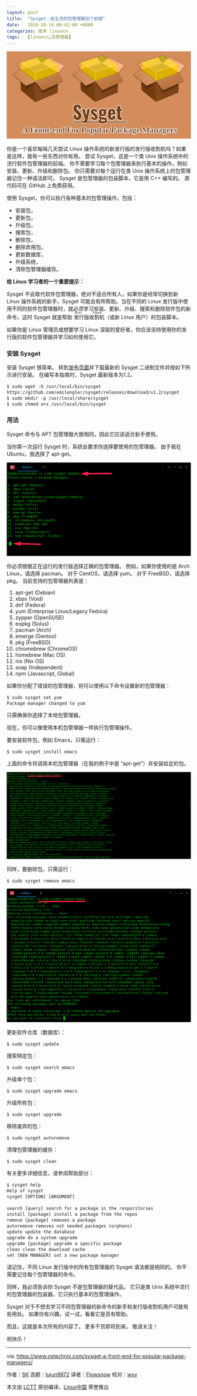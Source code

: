 ```yaml
---
layout: post
title:	"Sysget：给主流的包管理器加个前端"
date:	2018-10-14 00:42:00 +0800 
categories:	技术 linuxcn 
tags:	[linuxcn,包管理器]
---
```



![](/Asserts/Images/album/201810/14/004253dxh3wydegy1lhlz7.png)


你是一个喜欢每隔几天尝试 Linux 操作系统的新发行版的发行版收割机吗？如果是这样，我有一些东西对你有用。 尝试 Sysget，这是一个类 Unix 操作系统中的流行软件包管理器的前端。 你不需要学习每个包管理器来执行基本的操作，例如安装、更新、升级和删除包。 你只需要对每个运行在类 Unix 操作系统上的包管理器记住一种语法即可。 Sysget 是包管理器的包装脚本，它是用 C++ 编写的。 源代码可在 GitHub 上免费获得。


使用 Sysget，你可以执行各种基本的包管理操作，包括：


* 安装包，
* 更新包，
* 升级包，
* 搜索包，
* 删除包，
* 删除弃用包，
* 更新数据库，
* 升级系统，
* 清除包管理器缓存。


**给 Linux 学习者的一个重要提示：**


Sysget 不会取代软件包管理器，绝对不适合所有人。如果你是经常切换到新 Linux 操作系统的新手，Sysget 可能会有所帮助。当在不同的 Linux 发行版中使用不同的软件包管理器时，就必须学习安装、更新、升级、搜索和删除软件包的新命令，这时 Sysget 就是帮助<ruby> 发行版收割机 <rt>  distro hopper </rt></ruby>（或新 Linux 用户）的包装脚本。


如果你是 Linux 管理员或想要学习 Linux 深层的爱好者，你应该坚持使用你的发行版的软件包管理器并学习如何使用它。


### 安装 Sysget


安装 Sysget 很简单。 转到[发布页面](https://github.com/emilengler/sysget/releases)并下载最新的 Sysget 二进制文件并按如下所示进行安装。 在编写本指南时，Sysget 最新版本为1.2。



```
$ sudo wget -O /usr/local/bin/sysget https://github.com/emilengler/sysget/releases/download/v1.2/sysget
$ sudo mkdir -p /usr/local/share/sysget
$ sudo chmod a+x /usr/local/bin/sysget
```

### 用法


Sysget 命令与 APT 包管理器大致相同，因此它应该适合新手使用。


当你第一次运行 Sysget 时，系统会要求你选择要使用的包管理器。 由于我在 Ubuntu，我选择了 apt-get。


![](/Asserts/Images/album/201810/14/004233w263ys8peodwsp4o.png)


你必须根据正在运行的发行版选择正确的包管理器。 例如，如果你使用的是 Arch Linux，请选择 pacman。 对于 CentOS，请选择 yum。 对于 FreeBSD，请选择 pkg。 当前支持的包管理器列表是：


1. apt-get (Debian)
2. xbps (Void)
3. dnf (Fedora)
4. yum (Enterprise Linux/Legacy Fedora)
5. zypper (OpenSUSE)
6. eopkg (Solus)
7. pacman (Arch)
8. emerge (Gentoo)
9. pkg (FreeBSD)
10. chromebrew (ChromeOS)
11. homebrew (Mac OS)
12. nix (Nix OS)
13. snap (Independent)
14. npm (Javascript, Global)


如果你分配了错误的包管理器，则可以使用以下命令设置新的包管理器：



```
$ sudo sysget set yum
Package manager changed to yum
```

只需确保你选择了本地包管理器。


现在，你可以像使用本机包管理器一样执行包管理操作。


要安装软件包，例如 Emacs，只需运行：



```
$ sudo sysget install emacs
```

上面的命令将调用本机包管理器（在我的例子中是 “apt-get”）并安装给定的包。


![](/Asserts/Images/album/201810/14/004234lhi5mxgwewmmno1g.png)


同样，要删除包，只需运行：



```
$ sudo sysget remove emacs
```

![](/Asserts/Images/album/201810/14/004235ka1c9rh9bhhch555.png)


更新软件仓库（数据库）：



```
$ sudo sysget update
```

搜索特定包：



```
$ sudo sysget search emacs
```

升级单个包：



```
$ sudo sysget upgrade emacs
```

升级所有包：



```
$ sudo sysget upgrade
```

移除废弃的包：



```
$ sudo sysget autoremove
```

清理包管理器的缓存：



```
$ sudo sysget clean
```

有关更多详细信息，请参阅帮助部分：



```
$ sysget help
Help of sysget
sysget [OPTION] [ARGUMENT]

search [query] search for a package in the resporitories
install [package] install a package from the repos
remove [package] removes a package
autoremove removes not needed packages (orphans)
update update the database
upgrade do a system upgrade
upgrade [package] upgrade a specific package
clean clean the download cache
set [NEW MANAGER] set a new package manager
```

请记住，不同 Linux 发行版中的所有包管理器的 Sysget 语法都是相同的。 你不需要记住每个包管理器的命令。


同样，我必须告诉你 Sysget 不是包管理器的替代品。 它只是类 Unix 系统中流行的包管理器的包装器，它只执行基本的包管理操作。


Sysget 对于不想去学习不同包管理器的新命令的新手和发行版收割机用户可能有些用处。 如果你有兴趣，试一试，看看它是否有帮助。


而且，这就是本次所有的内容了。 更多干货即将到来。 敬请关注！


祝快乐！




---


via: <https://www.ostechnix.com/sysget-a-front-end-for-popular-package-managers/>


作者：[SK](https://www.ostechnix.com/author/sk/) 选题：[lujun9972](https://github.com/lujun9972) 译者：[Flowsnow](https://github.com/Flowsnow) 校对：[wxy](https://github.com/wxy)


本文由 [LCTT](https://github.com/LCTT/TranslateProject) 原创编译，[Linux中国](https://linux.cn/) 荣誉推出
